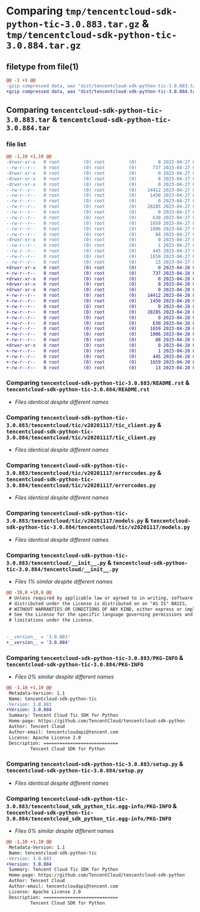 # Comparing `tmp/tencentcloud-sdk-python-tic-3.0.883.tar.gz` & `tmp/tencentcloud-sdk-python-tic-3.0.884.tar.gz`

## filetype from file(1)

```diff
@@ -1 +1 @@
-gzip compressed data, was "dist/tencentcloud-sdk-python-tic-3.0.883.tar", last modified: Thu Apr 27 00:57:32 2023, max compression
+gzip compressed data, was "dist/tencentcloud-sdk-python-tic-3.0.884.tar", last modified: Fri Apr 28 02:41:40 2023, max compression
```

## Comparing `tencentcloud-sdk-python-tic-3.0.883.tar` & `tencentcloud-sdk-python-tic-3.0.884.tar`

### file list

```diff
@@ -1,19 +1,19 @@
-drwxr-xr-x   0 root         (0) root         (0)        0 2023-04-27 00:57:32.000000 tencentcloud-sdk-python-tic-3.0.883/
--rw-r--r--   0 root         (0) root         (0)      737 2023-04-27 00:57:32.000000 tencentcloud-sdk-python-tic-3.0.883/README.rst
-drwxr-xr-x   0 root         (0) root         (0)        0 2023-04-27 00:57:32.000000 tencentcloud-sdk-python-tic-3.0.883/tencentcloud/
-drwxr-xr-x   0 root         (0) root         (0)        0 2023-04-27 00:57:32.000000 tencentcloud-sdk-python-tic-3.0.883/tencentcloud/tic/
-drwxr-xr-x   0 root         (0) root         (0)        0 2023-04-27 00:57:32.000000 tencentcloud-sdk-python-tic-3.0.883/tencentcloud/tic/v20201117/
--rw-r--r--   0 root         (0) root         (0)    14412 2023-04-27 00:57:32.000000 tencentcloud-sdk-python-tic-3.0.883/tencentcloud/tic/v20201117/tic_client.py
--rw-r--r--   0 root         (0) root         (0)     1450 2023-04-27 00:57:32.000000 tencentcloud-sdk-python-tic-3.0.883/tencentcloud/tic/v20201117/errorcodes.py
--rw-r--r--   0 root         (0) root         (0)        0 2023-04-27 00:57:32.000000 tencentcloud-sdk-python-tic-3.0.883/tencentcloud/tic/v20201117/__init__.py
--rw-r--r--   0 root         (0) root         (0)    28285 2023-04-27 00:57:32.000000 tencentcloud-sdk-python-tic-3.0.883/tencentcloud/tic/v20201117/models.py
--rw-r--r--   0 root         (0) root         (0)        0 2023-04-27 00:57:32.000000 tencentcloud-sdk-python-tic-3.0.883/tencentcloud/tic/__init__.py
--rw-r--r--   0 root         (0) root         (0)      630 2023-04-27 00:57:32.000000 tencentcloud-sdk-python-tic-3.0.883/tencentcloud/__init__.py
--rw-r--r--   0 root         (0) root         (0)     1659 2023-04-27 00:57:32.000000 tencentcloud-sdk-python-tic-3.0.883/PKG-INFO
--rw-r--r--   0 root         (0) root         (0)     1006 2023-04-27 00:57:32.000000 tencentcloud-sdk-python-tic-3.0.883/setup.py
--rw-r--r--   0 root         (0) root         (0)       88 2023-04-27 00:57:32.000000 tencentcloud-sdk-python-tic-3.0.883/setup.cfg
-drwxr-xr-x   0 root         (0) root         (0)        0 2023-04-27 00:57:32.000000 tencentcloud-sdk-python-tic-3.0.883/tencentcloud_sdk_python_tic.egg-info/
--rw-r--r--   0 root         (0) root         (0)        1 2023-04-27 00:57:32.000000 tencentcloud-sdk-python-tic-3.0.883/tencentcloud_sdk_python_tic.egg-info/dependency_links.txt
--rw-r--r--   0 root         (0) root         (0)      445 2023-04-27 00:57:32.000000 tencentcloud-sdk-python-tic-3.0.883/tencentcloud_sdk_python_tic.egg-info/SOURCES.txt
--rw-r--r--   0 root         (0) root         (0)     1659 2023-04-27 00:57:32.000000 tencentcloud-sdk-python-tic-3.0.883/tencentcloud_sdk_python_tic.egg-info/PKG-INFO
--rw-r--r--   0 root         (0) root         (0)       13 2023-04-27 00:57:32.000000 tencentcloud-sdk-python-tic-3.0.883/tencentcloud_sdk_python_tic.egg-info/top_level.txt
+drwxr-xr-x   0 root         (0) root         (0)        0 2023-04-28 02:41:40.000000 tencentcloud-sdk-python-tic-3.0.884/
+-rw-r--r--   0 root         (0) root         (0)      737 2023-04-28 02:41:40.000000 tencentcloud-sdk-python-tic-3.0.884/README.rst
+drwxr-xr-x   0 root         (0) root         (0)        0 2023-04-28 02:41:40.000000 tencentcloud-sdk-python-tic-3.0.884/tencentcloud/
+drwxr-xr-x   0 root         (0) root         (0)        0 2023-04-28 02:41:40.000000 tencentcloud-sdk-python-tic-3.0.884/tencentcloud/tic/
+drwxr-xr-x   0 root         (0) root         (0)        0 2023-04-28 02:41:40.000000 tencentcloud-sdk-python-tic-3.0.884/tencentcloud/tic/v20201117/
+-rw-r--r--   0 root         (0) root         (0)    14412 2023-04-28 02:41:40.000000 tencentcloud-sdk-python-tic-3.0.884/tencentcloud/tic/v20201117/tic_client.py
+-rw-r--r--   0 root         (0) root         (0)     1450 2023-04-28 02:41:40.000000 tencentcloud-sdk-python-tic-3.0.884/tencentcloud/tic/v20201117/errorcodes.py
+-rw-r--r--   0 root         (0) root         (0)        0 2023-04-28 02:41:40.000000 tencentcloud-sdk-python-tic-3.0.884/tencentcloud/tic/v20201117/__init__.py
+-rw-r--r--   0 root         (0) root         (0)    28285 2023-04-28 02:41:40.000000 tencentcloud-sdk-python-tic-3.0.884/tencentcloud/tic/v20201117/models.py
+-rw-r--r--   0 root         (0) root         (0)        0 2023-04-28 02:41:40.000000 tencentcloud-sdk-python-tic-3.0.884/tencentcloud/tic/__init__.py
+-rw-r--r--   0 root         (0) root         (0)      630 2023-04-28 02:41:40.000000 tencentcloud-sdk-python-tic-3.0.884/tencentcloud/__init__.py
+-rw-r--r--   0 root         (0) root         (0)     1659 2023-04-28 02:41:40.000000 tencentcloud-sdk-python-tic-3.0.884/PKG-INFO
+-rw-r--r--   0 root         (0) root         (0)     1006 2023-04-28 02:41:40.000000 tencentcloud-sdk-python-tic-3.0.884/setup.py
+-rw-r--r--   0 root         (0) root         (0)       88 2023-04-28 02:41:40.000000 tencentcloud-sdk-python-tic-3.0.884/setup.cfg
+drwxr-xr-x   0 root         (0) root         (0)        0 2023-04-28 02:41:40.000000 tencentcloud-sdk-python-tic-3.0.884/tencentcloud_sdk_python_tic.egg-info/
+-rw-r--r--   0 root         (0) root         (0)        1 2023-04-28 02:41:40.000000 tencentcloud-sdk-python-tic-3.0.884/tencentcloud_sdk_python_tic.egg-info/dependency_links.txt
+-rw-r--r--   0 root         (0) root         (0)      445 2023-04-28 02:41:40.000000 tencentcloud-sdk-python-tic-3.0.884/tencentcloud_sdk_python_tic.egg-info/SOURCES.txt
+-rw-r--r--   0 root         (0) root         (0)     1659 2023-04-28 02:41:40.000000 tencentcloud-sdk-python-tic-3.0.884/tencentcloud_sdk_python_tic.egg-info/PKG-INFO
+-rw-r--r--   0 root         (0) root         (0)       13 2023-04-28 02:41:40.000000 tencentcloud-sdk-python-tic-3.0.884/tencentcloud_sdk_python_tic.egg-info/top_level.txt
```

### Comparing `tencentcloud-sdk-python-tic-3.0.883/README.rst` & `tencentcloud-sdk-python-tic-3.0.884/README.rst`

 * *Files identical despite different names*

### Comparing `tencentcloud-sdk-python-tic-3.0.883/tencentcloud/tic/v20201117/tic_client.py` & `tencentcloud-sdk-python-tic-3.0.884/tencentcloud/tic/v20201117/tic_client.py`

 * *Files identical despite different names*

### Comparing `tencentcloud-sdk-python-tic-3.0.883/tencentcloud/tic/v20201117/errorcodes.py` & `tencentcloud-sdk-python-tic-3.0.884/tencentcloud/tic/v20201117/errorcodes.py`

 * *Files identical despite different names*

### Comparing `tencentcloud-sdk-python-tic-3.0.883/tencentcloud/tic/v20201117/models.py` & `tencentcloud-sdk-python-tic-3.0.884/tencentcloud/tic/v20201117/models.py`

 * *Files identical despite different names*

### Comparing `tencentcloud-sdk-python-tic-3.0.883/tencentcloud/__init__.py` & `tencentcloud-sdk-python-tic-3.0.884/tencentcloud/__init__.py`

 * *Files 1% similar despite different names*

```diff
@@ -10,8 +10,8 @@
 # Unless required by applicable law or agreed to in writing, software
 # distributed under the License is distributed on an "AS IS" BASIS,
 # WITHOUT WARRANTIES OR CONDITIONS OF ANY KIND, either express or implied.
 # See the License for the specific language governing permissions and
 # limitations under the License.
 
 
-__version__ = '3.0.883'
+__version__ = '3.0.884'
```

### Comparing `tencentcloud-sdk-python-tic-3.0.883/PKG-INFO` & `tencentcloud-sdk-python-tic-3.0.884/PKG-INFO`

 * *Files 0% similar despite different names*

```diff
@@ -1,10 +1,10 @@
 Metadata-Version: 1.1
 Name: tencentcloud-sdk-python-tic
-Version: 3.0.883
+Version: 3.0.884
 Summary: Tencent Cloud Tic SDK for Python
 Home-page: https://github.com/TencentCloud/tencentcloud-sdk-python
 Author: Tencent Cloud
 Author-email: tencentcloudapi@tencent.com
 License: Apache License 2.0
 Description: ============================
         Tencent Cloud SDK for Python
```

### Comparing `tencentcloud-sdk-python-tic-3.0.883/setup.py` & `tencentcloud-sdk-python-tic-3.0.884/setup.py`

 * *Files identical despite different names*

### Comparing `tencentcloud-sdk-python-tic-3.0.883/tencentcloud_sdk_python_tic.egg-info/PKG-INFO` & `tencentcloud-sdk-python-tic-3.0.884/tencentcloud_sdk_python_tic.egg-info/PKG-INFO`

 * *Files 0% similar despite different names*

```diff
@@ -1,10 +1,10 @@
 Metadata-Version: 1.1
 Name: tencentcloud-sdk-python-tic
-Version: 3.0.883
+Version: 3.0.884
 Summary: Tencent Cloud Tic SDK for Python
 Home-page: https://github.com/TencentCloud/tencentcloud-sdk-python
 Author: Tencent Cloud
 Author-email: tencentcloudapi@tencent.com
 License: Apache License 2.0
 Description: ============================
         Tencent Cloud SDK for Python
```

